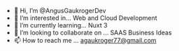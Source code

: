 - 👋 Hi, I’m @AngusGaukrogerDev
- 👀 I’m interested in... Web and Cloud Development
- 🌱 I’m currently learning... Nuxt 3
- 💞️ I’m looking to collaborate on ... SAAS Business Ideas
- 📫 How to reach me ... agaukroger77@gmail.com

<!---
AngusGaukrogerDev/AngusGaukrogerDev is a ✨ special ✨ repository because its `README.md` (this file) appears on your GitHub profile.
You can click the Preview link to take a look at your changes.
--->
